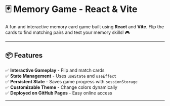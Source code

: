 # 🃏 Memory Game - React & Vite

A fun and interactive memory card game built using **React** and **Vite**. Flip the cards to find matching pairs and test your memory skills! 🎮

---

## 📦 Features

✅ **Interactive Gameplay** - Flip and match cards  
✅ **State Management** - Uses `useState` and `useEffect`  
✅ **Persistent State** - Saves game progress with `sessionStorage`  
✅ **Customizable Theme** - Change colors dynamically  
✅ **Deployed on GitHub Pages** - Easy online access

---
